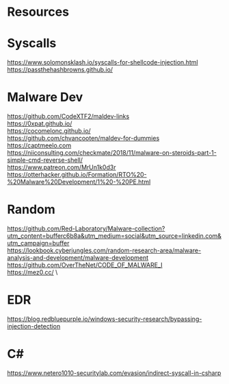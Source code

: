 # Resources


# Syscalls

https://www.solomonsklash.io/syscalls-for-shellcode-injection.html \
https://passthehashbrowns.github.io/

# Malware Dev
https://github.com/CodeXTF2/maldev-links \
https://0xpat.github.io/ \
https://cocomelonc.github.io/ \
https://github.com/chvancooten/maldev-for-dummies \
https://captmeelo.com \
https://niiconsulting.com/checkmate/2018/11/malware-on-steroids-part-1-simple-cmd-reverse-shell/ \
https://www.patreon.com/MrUn1k0d3r \
https://otterhacker.github.io/Formation/RTO%20-%20Malware%20Development/1%20-%20PE.html

# Random

https://github.com/Red-Laboratory/Malware-collection?utm_content=bufferc6b8a&utm_medium=social&utm_source=linkedin.com&utm_campaign=buffer \
https://lookbook.cyberjungles.com/random-research-area/malware-analysis-and-development/malware-development \
https://github.com/OverTheNet/CODE_OF_MALWARE_I \
https://mez0.cc/ \

# EDR

https://blog.redbluepurple.io/windows-security-research/bypassing-injection-detection

# C#
https://www.netero1010-securitylab.com/evasion/indirect-syscall-in-csharp
